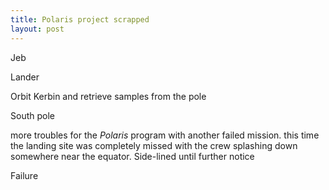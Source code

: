 ```yaml
---
title: Polaris project scrapped
layout: post
---
```



Jeb

Lander

Orbit Kerbin and retrieve samples from the pole

South pole

more troubles for the <cite>Polaris</cite> program with another 
failed mission. this time the landing site was 
completely missed with the crew splashing down 
somewhere near the equator. Side-lined until further 
notice

Failure

